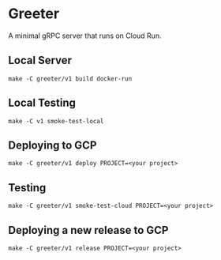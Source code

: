 # Greeter

A minimal gRPC server that runs on Cloud Run.

## Local Server
```shell script
make -C greeter/v1 build docker-run
```

## Local Testing
```shell script
make -C v1 smoke-test-local
```

## Deploying to GCP
```shell script
make -C greeter/v1 deploy PROJECT=<your project>
```

## Testing
```shell script
make -C greeter/v1 smoke-test-cloud PROJECT=<your project>
```

## Deploying a new release to GCP
```shell script
make -C greeter/v1 release PROJECT=<your project>
```
